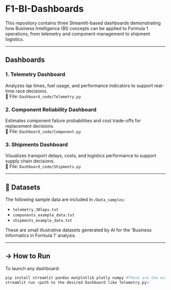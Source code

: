 # F1-BI-Dashboards
This repository contains three Streamlit-based dashboards demonstrating how Business Intelligence (BI) concepts can be applied to Formula 1 operations, from telemetry and component management to shipment logistics.

---

## Dashboards

### 1️. Telemetry Dashboard
Analyzes lap times, fuel usage, and performance indicators to support real-time race decisions.  
📂 File: `Dashboard_code/Telemetry.py`

### 2️. Component Reliability Dashboard
Estimates component failure probabilities and cost trade-offs for replacement decisions.  
📂 File: `Dashboard_code/Component.py`

### 3️. Shipments Dashboard
Visualizes transport delays, costs, and logistics performance to support supply chain decisions.  
📂 File: `Dashboard_code/Shipments.py`

---

## 📁 Datasets
The following sample data are included in `/Data_samples`:
- `telemetry_30laps.txt`
- `components_example_data.txt`
- `shipments_example_data.txt`

These are small illustrative datasets generated by AI for the 'Business Informatics in Formula 1' analysis.

---

## -> How to Run
To launch any dashboard:

```bash
pip install streamlit pandas matplotlib plotly numpy #These are the extensions needed to run the code
streamlit run <path to the desired Dashboard like Telemetry.py>
